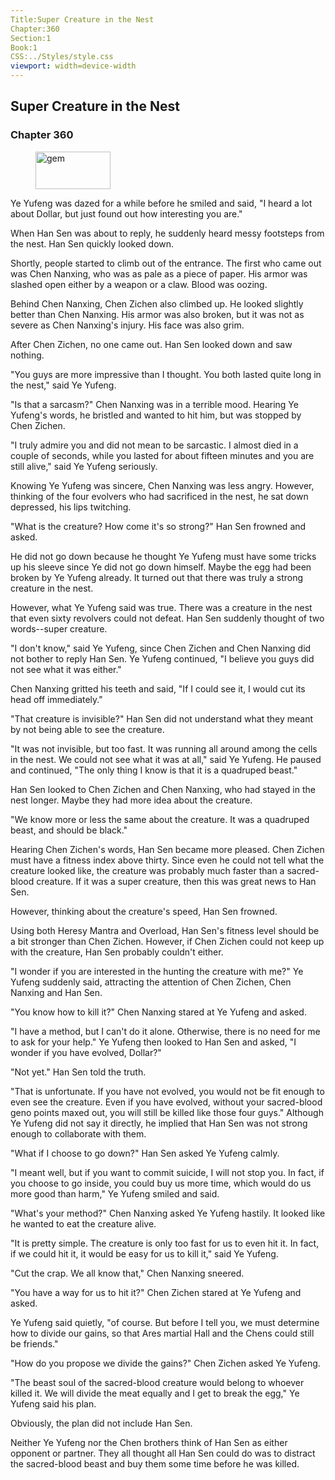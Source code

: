 ```yaml
---
Title:Super Creature in the Nest 
Chapter:360 
Section:1 
Book:1 
CSS:../Styles/style.css 
viewport: width=device-width
---
```

  
## Super Creature in the Nest
### Chapter 360
  
<figure>
	<img src="../Images/gem.gif" alt="gem" id="gem" width="120" height="60" />
</figure>
  

  
Ye Yufeng was dazed for a while before he smiled and said, "I heard a lot about Dollar, but just found out how interesting you are."

When Han Sen was about to reply, he suddenly heard messy footsteps from the nest. Han Sen quickly looked down.

Shortly, people started to climb out of the entrance. The first who came out was Chen Nanxing, who was as pale as a piece of paper. His armor was slashed open either by a weapon or a claw. Blood was oozing.

Behind Chen Nanxing, Chen Zichen also climbed up. He looked slightly better than Chen Nanxing. His armor was also broken, but it was not as severe as Chen Nanxing's injury. His face was also grim.

After Chen Zichen, no one came out. Han Sen looked down and saw nothing.

"You guys are more impressive than I thought. You both lasted quite long in the nest," said Ye Yufeng.

"Is that a sarcasm?" Chen Nanxing was in a terrible mood. Hearing Ye Yufeng's words, he bristled and wanted to hit him, but was stopped by Chen Zichen.

"I truly admire you and did not mean to be sarcastic. I almost died in a couple of seconds, while you lasted for about fifteen minutes and you are still alive," said Ye Yufeng seriously.

Knowing Ye Yufeng was sincere, Chen Nanxing was less angry. However, thinking of the four evolvers who had sacrificed in the nest, he sat down depressed, his lips twitching.

"What is the creature? How come it's so strong?" Han Sen frowned and asked.

He did not go down because he thought Ye Yufeng must have some tricks up his sleeve since Ye did not go down himself. Maybe the egg had been broken by Ye Yufeng already. It turned out that there was truly a strong creature in the nest.

However, what Ye Yufeng said was true. There was a creature in the nest that even sixty revolvers could not defeat. Han Sen suddenly thought of two words--super creature.

"I don't know," said Ye Yufeng, since Chen Zichen and Chen Nanxing did not bother to reply Han Sen. Ye Yufeng continued, "I believe you guys did not see what it was either."

Chen Nanxing gritted his teeth and said, "If I could see it, I would cut its head off immediately."

"That creature is invisible?" Han Sen did not understand what they meant by not being able to see the creature.

"It was not invisible, but too fast. It was running all around among the cells in the nest. We could not see what it was at all," said Ye Yufeng. He paused and continued, "The only thing I know is that it is a quadruped beast."

Han Sen looked to Chen Zichen and Chen Nanxing, who had stayed in the nest longer. Maybe they had more idea about the creature.

"We know more or less the same about the creature. It was a quadruped beast, and should be black."

Hearing Chen Zichen's words, Han Sen became more pleased. Chen Zichen must have a fitness index above thirty. Since even he could not tell what the creature looked like, the creature was probably much faster than a sacred-blood creature. If it was a super creature, then this was great news to Han Sen.

However, thinking about the creature's speed, Han Sen frowned.

Using both Heresy Mantra and Overload, Han Sen's fitness level should be a bit stronger than Chen Zichen. However, if Chen Zichen could not keep up with the creature, Han Sen probably couldn't either.

"I wonder if you are interested in the hunting the creature with me?" Ye Yufeng suddenly said, attracting the attention of Chen Zichen, Chen Nanxing and Han Sen.

"You know how to kill it?" Chen Nanxing stared at Ye Yufeng and asked.

"I have a method, but I can't do it alone. Otherwise, there is no need for me to ask for your help." Ye Yufeng then looked to Han Sen and asked, "I wonder if you have evolved, Dollar?"

"Not yet." Han Sen told the truth.

"That is unfortunate. If you have not evolved, you would not be fit enough to even see the creature. Even if you have evolved, without your sacred-blood geno points maxed out, you will still be killed like those four guys." Although Ye Yufeng did not say it directly, he implied that Han Sen was not strong enough to collaborate with them.

"What if I choose to go down?" Han Sen asked Ye Yufeng calmly.

"I meant well, but if you want to commit suicide, I will not stop you. In fact, if you choose to go inside, you could buy us more time, which would do us more good than harm," Ye Yufeng smiled and said.

"What's your method?" Chen Nanxing asked Ye Yufeng hastily. It looked like he wanted to eat the creature alive.

"It is pretty simple. The creature is only too fast for us to even hit it. In fact, if we could hit it, it would be easy for us to kill it," said Ye Yufeng.

"Cut the crap. We all know that," Chen Nanxing sneered.

"You have a way for us to hit it?" Chen Zichen stared at Ye Yufeng and asked.

Ye Yufeng said quietly, "of course. But before I tell you, we must determine how to divide our gains, so that Ares martial Hall and the Chens could still be friends."

"How do you propose we divide the gains?" Chen Zichen asked Ye Yufeng.

"The beast soul of the sacred-blood creature would belong to whoever killed it. We will divide the meat equally and I get to break the egg," Ye Yufeng said his plan.

Obviously, the plan did not include Han Sen.

Neither Ye Yufeng nor the Chen brothers think of Han Sen as either opponent or partner. They all thought all Han Sen could do was to distract the sacred-blood beast and buy them some time before he was killed.